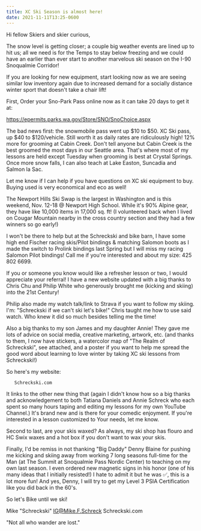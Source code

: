 ```yaml
---
title: XC Ski Season is almost here!
date: 2021-11-11T13:25-0600
---
```

Hi fellow Skiers and skier curious,

The snow level is getting closer; a couple big weather events are lined up to hit us; all we need is for the Temps to stay below freezing and we could have an earlier than ever start to another marvelous ski season on the I-90 Snoqualmie Corridor!

If you are looking for new equipment, start looking now as we are seeing similar low inventory again due to increased demand for a socially distance winter sport that doesn't take a chair lift!

First, Order your Sno-Park Pass online now as it can take 20 days to get it at:

 https://epermits.parks.wa.gov/Store/SNO/SnoChoice.aspx

The bad news first: the snowmobile pass went up $10 to $50. XC Ski pass, up $40 to $120/vehicle. Still worth it as daily rates are ridiculously high! 12% more for grooming at Cabin Creek. Don't tell anyone but Cabin Creek is the best groomed the most days in our Seattle area. That's where most of my lessons are held except Tuesday when grooming is best at Crystal Springs. Once more snow falls, I can also teach at Lake Easton,  Suncadia and Salmon la Sac. 

Let me know if I can help if you have questions on XC ski equipment to buy. Buying used is very economical and eco as well! 

The Newport Hills Ski Swap is the largest in Washington and is this weekend, Nov. 12-18 @ Newport High School.  While it's 90% Alpine gear, they have like 10,000 items in 17,000 sq. ft! (I volunteered back when I lived on Cougar Mountain nearby in the cross country section and they had a few winners so go early!) 

I won't be there to help but at the Schreckski and bike barn, I have some high end Fischer racing skis/Pilot bindings & matching Salomon boots as I made the switch to Prolink bindings last Spring but I will miss my racing Salomon Pilot bindings! Call me if you're interested and about my size: 425 802 6699. 

If you or someone you know would like a refresher lesson or two, I would appreciate your referral!  I have a new website updated with a big thanks to Chris Chu and Philip White who generously brought me (kicking and skiing) into the 21st Century! 

Philip also made my watch talk/link to Strava if you want to follow my skiing. I'm: "Schreckski if we can't ski let's bike!" Chris taught me how to use said watch. Who knew it did so much besides telling me the time!

Also a big thanks to my son James and my daughter Annie! They gave me lots of advice on social media, creative marketing, artwork, etc. (and thanks to them, I now have stickers, a watercolor map of "The Realm of Schreckski", see attached,  and a poster if you want to help me spread the good word about learning to love winter by taking XC ski lessons from Schreckski!)

So here's my website:

       Schreckski.com 

It links to the other new thing that (again I didn't know how so a big thanks and acknowledgement to both Tatiana Daniels and Annie Schreck who each spent so many hours taping and editing my lessons for my own YouTube Channel.) It's brand new and is there for your comedic enjoyment. If you're interested in a lesson customized to Your needs, let me know.

Second to last, are your skis waxed? As always,  my ski shop has flouro and HC Swix waxes and a hot box if you don't want to wax your skis.

Finally, I'd be remiss in not thanking "Big Daddy" Denny Blaine for pushing me kicking and skiing away from working 7 long seasons full-time for the Man (at The Summit at Snoqualmie Pass Nordic Center) to teaching on my own last season. I even ordered new magnetic signs in his honor (one of his many ideas that I initially resisted!) I hate to admit it but he was ✅, this is a lot more fun! And yes, Denny, I will try to get my Level 3 PSIA Certification like you did back in the 60's.

So let's Bike until we ski!

Mike "Schreckski" 
IG@Mike.F.Schreck
Schreckski.com 

"Not all who wander
are lost."
